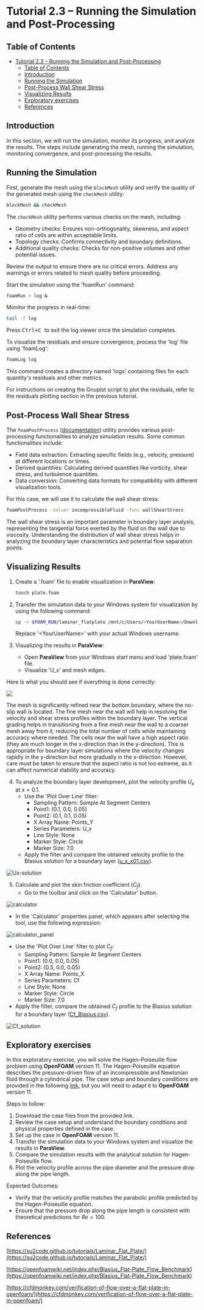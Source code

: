 # Tutorial 2.3 – Running the Simulation and Post-Processing

##  Table of Contents
- [Tutorial 2.3 – Running the Simulation and Post-Processing](#tutorial-23--running-the-simulation-and-post-processing)
  - [Table of Contents](#table-of-contents)
  - [Introduction](#introduction)
  - [Running the Simulation](#running-the-simulation)
  - [Post-Process Wall Shear Stress](#post-process-wall-shear-stress)
  - [Visualizing Results](#visualizing-results)
  - [Exploratory exercises](#exploratory-exercises)
  - [References](#references)

## Introduction

In this section, we will run the simulation, monitor its progress, and analyze the results. The steps include generating the mesh, running the simulation, monitoring convergence, and post-processing the results.

## Running the Simulation

First, generate the mesh using the `blockMesh` utility and verify the quality of the generated mesh using the `checkMesh` utility:

```bash
blockMesh && checkMesh
```

The `checkMesh` utility performs various checks on the mesh, including:
- Geometry checks: Ensures non-orthogonality, skewness, and aspect ratio of cells are within acceptable limits.
- Topology checks: Confirms connectivity and boundary definitions.
- Additional quality checks: Checks for non-positive volumes and other potential issues.

Review the output to ensure there are no critical errors. Address any warnings or errors related to mesh quality before proceeding.

Start the simulation using the 'foamRun' command:

```bash
foamRun > log &
```

Monitor the progress in real-time:

```bash
tail -f log
```

Press <kbd> Ctrl+C </kbd> to exit the log viewer once the simulation completes.

To visualize the residuals and ensure convergence, process the 'log' file using 'foamLog':

```bash
foamLog log
```

This command creates a directory named 'logs' containing files for each quantity's residuals and other metrics.

For instructions on creating the Gnuplot script to plot the residuals, refer to the residuals plotting section in the previous tutorial.

## Post-Process Wall Shear Stress

The `foamPostProcess` ([documentation](https://doc.cfd.direct/openfoam/user-guide-v11/post-processing-functionality)) utility provides various post-processing functionalities to analyze simulation results. Some common functionalities include:
- Field data extraction: Extracting specific fields (e.g., velocity, pressure) at different locations or times.
- Derived quantities: Calculating derived quantities like vorticity, shear stress, and turbulence quantities.
- Data conversion: Converting data formats for compatibility with different visualization tools.


For this case, we will use it to calculate the wall shear stress:

```bash
foamPostProcess -solver incompressibleFluid -func wallShearStress
```

The wall shear stress is an important parameter in boundary layer analysis, representing the tangential force exerted by the fluid on the wall due to viscosity. Understanding the distribution of wall shear stress helps in analyzing the boundary layer characteristics and potential flow separation points.

## Visualizing Results

1. Create a '.foam' file to enable visualization in **ParaView**:

   ```bash
   touch plate.foam
   ```

2. Transfer the simulation data to your Windows system for visualization by using the following command:
  
   ```bash
   cp -r $FOAM_RUN/laminar_flatplate /mnt/c/Users/<YourUserName>/Downloads/
   ```

   Replace '\<YourUserName>' with your actual Windows username.

3. Visualizing the results in **ParaView**:
   - Open **ParaView** from your Windows start menu and load 'plate.foam' file.
   - Visualize 'U_x' and mesh edges.

Here is what you should see if everything is done correctly:

<img src="/Tutorial_2/Tutorial_2_3/mesh-image.png">

The mesh is significantly refined near the bottom boundary, where the no-slip wall is located. The fine mesh near the wall will help in resolving the velocity and shear stress profiles within the boundary layer. The vertical grading helps in transitioning from a fine mesh near the wall to a coarser mesh away from it, reducing the total number of cells while maintaining accuracy where needed. The cells near the wall have a high aspect ratio (they are much longer in the x-direction than in the y-direction). This is appropriate for boundary layer simulations where the velocity changes rapidly in the y-direction but more gradually in the x-direction. However, care must be taken to ensure that the aspect ratio is not too extreme, as it can affect numerical stability and accuracy.

4. To analyze the boundary layer development, plot the velocity profile $`U_x`$ at $`x = 0.1`$. 
   - Use the 'Plot Over Line' filter:
     - Sampling Pattern: Sample At Segment Centers
     - Point1: (0.1, 0.0, 0.05)
     - Point2: (0.1, 0.1, 0.05)
     - X Array Name: Points_Y
     - Series Parameters: U_x
     - Line Style: None
     - Marker Style: Circle
     - Marker Size: 7.0
   - Apply the filter and compare the obtained velocity profile to the Blasius solution for a boundary layer ([u_x_x01.csv](u_x_x01.csv)).

![Ux-solution](Ux-solution.png)

5. Calculate and plot the skin friction coefficient ($`C_f`$).
   - Go to the toolbar and click on the 'Calculator' button.
     
![calculator](calculator.png)
  - In the 'Calculator' properties panel, which appears after selecting the tool, use the following expression:
    
![calculator_panel](calculator_panel.png)  
  - Use the 'Plot Over Line' filter to plot $`C_f`$:
    - Sampling Pattern: Sample At Segment Centers
    - Point1: (0.0, 0.0, 0.05)
    - Point2: (0.5, 0.0, 0.05)
    - X Array Name: Points_X
    - Series Parameters: Cf
    - Line Style: None
    - Marker Style: Circle
    - Marker Size: 7.0 
  - Apply the filter, compare the obtained $`C_f`$ profile to the Blasius solution for a boundary layer ([Cf_Blasius.csv](Cf_Blasius.csv)).

![Cf_solution](Cf_solution.png)

## Exploratory exercises

In this exploratory exercise, you will solve the Hagen-Poiseuille flow problem using **OpenFOAM** version 11. The Hagen-Poiseuille equation describes the pressure-driven flow of an incompressible and Newtonian fluid through a cylindrical pipe. The case setup and boundary conditions are provided in the following [link](https://wiki.openfoam.com/Hagen_Poiseuille_by_Joel_Guerrero), but you will need to adapt it to **OpenFOAM** version 11.

Steps to follow:
1. Download the case files from the provided link.
2. Review the case setup and understand the boundary conditions and physical properties defined in the case.
3. Set up the case in **OpenFOAM** version 11.
4. Transfer the simulation data to your Windows system and visualize the results in **ParaView**.
5. Compare the simulation results with the analytical solution for Hagen-Poiseuille flow.
6. Plot the velocity profile across the pipe diameter and the pressure drop along the pipe length.
  
Expected Outcomes:
- Verify that the velocity profile matches the parabolic profile predicted by the Hagen-Poiseuille equation.
- Ensure that the pressure drop along the pipe length is consistent with theoretical predictions for $`Re = 100`$.

## References

[https://su2code.github.io/tutorials/Laminar_Flat_Plate/](https://su2code.github.io/tutorials/Laminar_Flat_Plate/)   

[https://openfoamwiki.net/index.php/Blasius_Flat-Plate_Flow_Benchmark](https://openfoamwiki.net/index.php/Blasius_Flat-Plate_Flow_Benchmark)

[https://cfdmonkey.com/verification-of-flow-over-a-flat-plate-in-openfoam/](https://cfdmonkey.com/verification-of-flow-over-a-flat-plate-in-openfoam/)